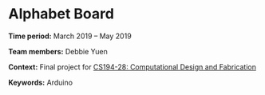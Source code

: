 # Alphabet Board

**Time period:** March 2019 – May 2019

**Team members:** Debbie Yuen

**Context:** Final project for [CS194-28: Computational Design and Fabrication](http://inst.eecs.berkeley.edu/~cs194-28/sp19/)

**Keywords:** Arduino
